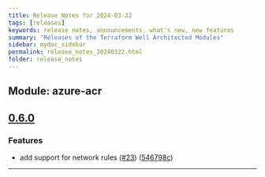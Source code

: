 ```yaml
---
title: Release Notes for 2024-03-22
tags: [releases]
keywords: release notes, announcements, what's new, new features
summary: "Releases of the Terraform Well Architected Modules"
sidebar: mydoc_sidebar
permalink: release_notes_20240322.html
folder: release_notes
---
```


## Module: azure-acr
## [0.6.0](https://github.com/CloudNationHQ/terraform-azure-acr/releases/tag/v0.6.0)


### Features

* add support for network rules ([#23](https://github.com/CloudNationHQ/terraform-azure-acr/issues/23)) ([546798c](https://github.com/CloudNationHQ/terraform-azure-acr/commit/546798c0e21538eda4046d02b26f59bb4aa36291))

---

